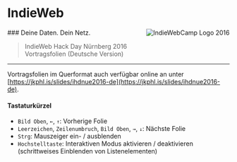# IndieWeb
<img src="https://cdn.rawgit.com/jkphl/indieweb-talk/master/public/img/indiewebcamp.svg" alt="IndieWebCamp Logo 2016" align="right"/>
### Deine Daten. Dein Netz.

> IndieWeb Hack Day Nürnberg 2016<br/>
> Vortragsfolien (Deutsche Version)

___

Vortragsfolien im Querformat auch verfügbar online an unter [https://jkphl.is/slides/ihdnue2016-de](https://jkphl.is/slides/ihdnue2016-de).

#### Tastaturkürzel

* `Bild Oben`, `←`, `↑`: Vorherige Folie
* `Leerzeichen`, `Zeilenumbruch`, `Bild Oben`, `→`, `↓`: Nächste Folie
* `Strg`: Mauszeiger ein- / ausblenden
* `Hochstelltaste`: Interaktiven Modus aktivieren / deaktivieren (schrittweises Einblenden von Listenelementen)
